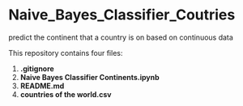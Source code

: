 # Naive_Bayes_Classifier_Coutries
predict the continent that a country is on based on continuous data


This repository contains four files:

1) **.gitignore**
2) **Naive Bayes Classifier Continents.ipynb**
3) **README.md**
4) **countries of the world.csv**
